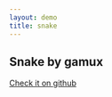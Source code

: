 ```yaml
--- 
layout: demo
title: snake
---
```

<div id="root">
  <h2>Snake by gamux</h2>
  <a href="https://github.com/ryancat/gamux">Check it on github</a>
</div>

<link rel="stylesheet" href="/css/snake.css">
<script type="text/javascript" src="/dist/snake.js"></script>
